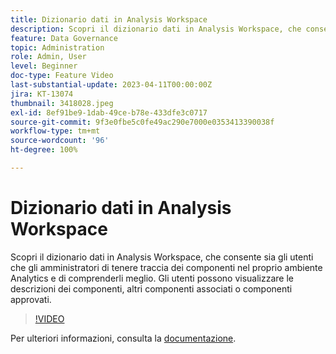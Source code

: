 ```yaml
---
title: Dizionario dati in Analysis Workspace
description: Scopri il dizionario dati in Analysis Workspace, che consente sia gli utenti che gli amministratori di tenere traccia dei componenti nel proprio ambiente Analytics e di comprenderli meglio. Gli utenti possono visualizzare le descrizioni dei componenti, altri componenti associati o componenti approvati.
feature: Data Governance
topic: Administration
role: Admin, User
level: Beginner
doc-type: Feature Video
last-substantial-update: 2023-04-11T00:00:00Z
jira: KT-13074
thumbnail: 3418028.jpeg
exl-id: 8ef91be9-1dab-49ce-b78e-433dfe3c0717
source-git-commit: 9f3e0fbe5c0fe49ac290e7000e0353413390038f
workflow-type: tm+mt
source-wordcount: '96'
ht-degree: 100%

---
```


# Dizionario dati in Analysis Workspace

Scopri il dizionario dati in Analysis Workspace, che consente sia gli utenti che gli amministratori di tenere traccia dei componenti nel proprio ambiente Analytics e di comprenderli meglio. Gli utenti possono visualizzare le descrizioni dei componenti, altri componenti associati o componenti approvati.

>[!VIDEO](https://video.tv.adobe.com/v/3422283/?quality=12&learn=on&captions=ita)

Per ulteriori informazioni, consulta la [documentazione](https://experienceleague.adobe.com/docs/analytics/analyze/analysis-workspace/components/data-dictionary/data-dictionary-overview.html?lang=it).
